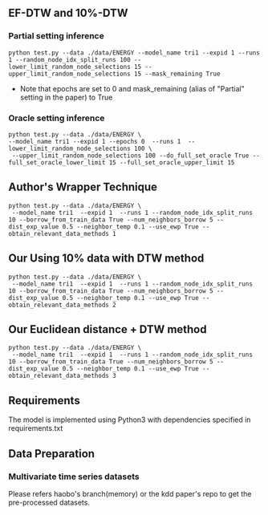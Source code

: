## EF-DTW and 10%-DTW

### Partial setting inference
```
python test.py --data ./data/ENERGY --model_name tri1 --expid 1 --runs 1 --random_node_idx_split_runs 100 --lower_limit_random_node_selections 15 --upper_limit_random_node_selections 15 --mask_remaining True
```
* Note that epochs are set to 0 and mask_remaining (alias of "Partial" setting in the paper) to True


### Oracle setting inference
```
python test.py --data ./data/ENERGY \
--model_name tri1 --expid 1 --epochs 0  --runs 1  --lower_limit_random_node_selections 100 \
 --upper_limit_random_node_selections 100 --do_full_set_oracle True --full_set_oracle_lower_limit 15 --full_set_oracle_upper_limit 15
```


## Author's Wrapper Technique
```
python test.py --data ./data/ENERGY \
 --model_name tri1  --expid 1  --runs 1 --random_node_idx_split_runs 10 --borrow_from_train_data True --num_neighbors_borrow 5 --dist_exp_value 0.5 --neighbor_temp 0.1 --use_ewp True --obtain_relevant_data_methods 1

```
## Our Using 10% data with DTW method
```
python test.py --data ./data/ENERGY \
 --model_name tri1  --expid 1  --runs 1 --random_node_idx_split_runs 10 --borrow_from_train_data True --num_neighbors_borrow 5 --dist_exp_value 0.5 --neighbor_temp 0.1 --use_ewp True --obtain_relevant_data_methods 2
```

## Our Euclidean distance + DTW method
```
python test.py --data ./data/ENERGY \
 --model_name tri1  --expid 1  --runs 1 --random_node_idx_split_runs 10 --borrow_from_train_data True --num_neighbors_borrow 5 --dist_exp_value 0.5 --neighbor_temp 0.1 --use_ewp True --obtain_relevant_data_methods 3
```

## Requirements
The model is implemented using Python3 with dependencies specified in requirements.txt


## Data Preparation


### Multivariate time series datasets

Please refers haobo's branch(memory) or the kdd paper's repo to get the pre-processed datasets.

